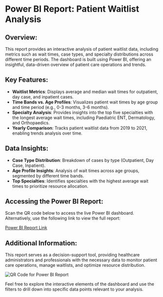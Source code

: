 # Power BI Report: Patient Waitlist Analysis

## Overview:
This report provides an interactive analysis of patient waitlist data, including metrics such as wait times, case types, and specialty distributions across different time periods. The dashboard is built using Power BI, offering an insightful, data-driven overview of patient care operations and trends.

## Key Features:
- **Waitlist Metrics**: Displays average and median wait times for outpatient, day case, and inpatient cases.
- **Time Bands vs. Age Profiles**: Visualizes patient wait times by age group and time period (e.g., 0-3 months, 3-6 months).
- **Specialty Analysis**: Provides insights into the top five specialties with the longest average wait times, including Paediatric ENT, Dermatology, and Orthopaedics.
- **Yearly Comparison**: Tracks patient waitlist data from 2019 to 2021, enabling trends analysis over time.

## Data Insights:
- **Case Type Distribution**: Breakdown of cases by type (Outpatient, Day Case, Inpatient).
- **Age Profile Insights**: Analysis of wait times across age groups, segmented by different time bands.
- **Top Specialties**: Identifies specialties with the highest average wait times to prioritize resource allocation.

## Accessing the Power BI Report:
Scan the QR code below to access the live Power BI dashboard. Alternatively, use the following link to view the full report:

[Power BI Report Link](https://app.powerbi.com/reportEmbed?reportId=a0694286-f42a-44e6-94ba-753e6729b958&autoAuth=true&ctid=f6c405b7-4967-49ad-b6fe-74187665400e)

## Additional Information:
This report serves as a decision-support tool, providing healthcare administrators and professionals with the necessary data to monitor patient care operations, manage waitlists, and optimize resource distribution.

![QR Code for Power BI Report](file:///mnt/data/Patient%20Data%20Analysis.jpg)

Feel free to explore the interactive elements of the dashboard and use the filters to drill down into specific data points relevant to your analysis.
